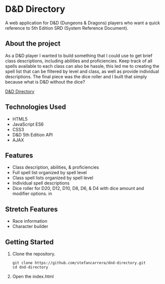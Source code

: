# D&D Directory

A web application for D&D (Dungeons & Dragons) players who want a quick reference to 5th Edition SRD (System Reference Document). 

## About the project
As a D&D player I wanted to build something that I could use to get brief class descriptions, including abilities and proficiencies. Keep track of all spells available to each class can also be hassle, this led me to creating the spell list that can be filtered by level and class, as well as provide individual descriptions. The final piece was the dice roller and I built that simply because what is D&D without the dice?

[D&D Directory](https://stefancarrera.github.io/dnd-directory/)

## Technologies Used
-	HTML5
-	JavaScript ES6
-	CSS3
-	D&D 5th Edition API
-	AJAX

## Features
-	Class description, abilities, & proficiencies
-	Full spell list organized by spell level
-	Class spell lists organized by spell level
-	Individual spell descriptions
-	Dice roller for D20, D12, D10, D8, D6, & D4 with dice amount and modifier options.
in

## Stretch Features
-	Race information
-	Character builder

## Getting Started
1. Clone the repository.
    ```shell
    git clone https://github.com/stefancarrera/dnd-directory.git
    cd dnd-directory
    ```
2. Open the index.html

